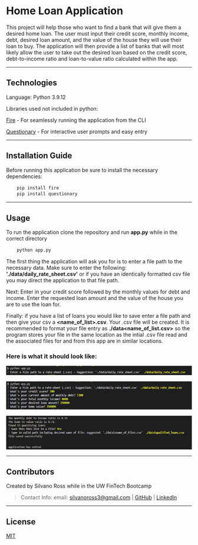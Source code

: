 # Home Loan Application 

This project will help those who want to find a bank that will give them a desired home loan. The user must input their credit score, monthly income, debt, desired loan amount, and the value of the house they will use their loan to buy. The application will then provide a list of banks that will most likely allow the user to take out the desired loan based on the credit score, debt-to-income ratio and loan-to-value ratio calculated within the app. 

---

## Technologies

Language: Python 3.9.12 

Libraries used not included in python:

[Fire](https://github.com/google/python-fire) - For seamlessly running the application from the CLI

[Questionary](https://github.com/tmbo/questionary) - For interactive user prompts and easy entry

---

## Installation Guide

Before running this application be sure to install the necessary dependencies:

```python
    pip install fire
    pip install questionary
```

---

## Usage

To run the application clone the repository and run **app.py** while in the correct directory 

```python
    python app.py
```

The first thing the application will ask you for is to enter a file path to the 
necessary data. Make sure to enter the following: **'./data/daily_rate_sheet.csv'** 
or if you have an identically formatted csv file you may direct the application to 
that file path.

Next: Enter in your credit score followed by the monthly values for debt and income. Enter the requested loan amount and the value of the house you are to use the loan for.

Finally: if you have a list of loans you would like to save enter a file path and then give your csv a **<name_of_list>.csv**. Your .csv file will be created. It is recommended
to format your file entry as **./data\<name_of_list.csv>** so the program stores your file in the same location as the intial .csv file read and the associated files for and from this app are in similar locations.

### Here is what it should look like:

![RunApp](images/file_path_beginning.png)

![UserInfo](images/user_info_entry.png)

![SaveInfo](images/save_qual_loans.png)

---

## Contributors

Created by Silvano Ross while in the UW FinTech Bootcamp
> Contact Info:
> email: silvanoross3@gmail.com |
> [GitHub](https://github.com/silvanoross) |
> [LinkedIn](https://www.linkedin.com/in/silvano-ross-b6a15a93/)
---

## License

[MIT](LICENSE)

